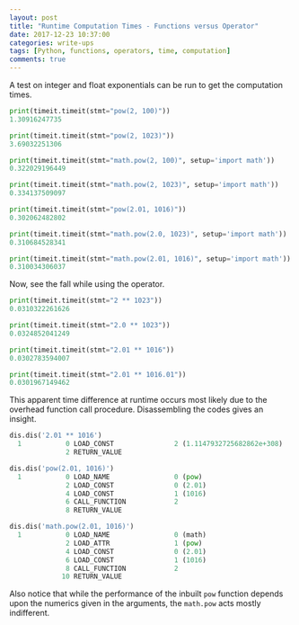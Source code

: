 ```yaml
---
layout: post
title: "Runtime Computation Times - Functions versus Operator"
date: 2017-12-23 10:37:00
categories: write-ups
tags: [Python, functions, operators, time, computation]
comments: true
---
```


A test on integer and float exponentials can be run to get the computation times.

```python
print(timeit.timeit(stmt="pow(2, 100)"))
1.30916247735
```

```python
print(timeit.timeit(stmt="pow(2, 1023)"))
3.69032251306
```

```python
print(timeit.timeit(stmt="math.pow(2, 100)", setup='import math'))
0.322029196449
```

```python
print(timeit.timeit(stmt="math.pow(2, 1023)", setup='import math'))
0.334137509097
```

```python
print(timeit.timeit(stmt="pow(2.01, 1016)"))
0.302062482802
```

```python
print(timeit.timeit(stmt="math.pow(2.0, 1023)", setup='import math'))
0.310684528341
```

```python
print(timeit.timeit(stmt="math.pow(2.01, 1016)", setup='import math'))
0.310034306037
```

Now, see the fall while using the operator.

```python
print(timeit.timeit(stmt="2 ** 1023"))
0.0310322261626
```

```python
print(timeit.timeit(stmt="2.0 ** 1023"))
0.0324852041249
```

```python
print(timeit.timeit(stmt="2.01 ** 1016"))
0.0302783594007
```

```python
print(timeit.timeit(stmt="2.01 ** 1016.01"))
0.0301967149462
```

This apparent time difference at runtime occurs most likely due to the overhead function call procedure. Disassembling the codes gives an insight.

```python
dis.dis('2.01 ** 1016')
  1           0 LOAD_CONST               2 (1.1147932725682862e+308)
              2 RETURN_VALUE
```

```python
dis.dis('pow(2.01, 1016)')
  1           0 LOAD_NAME                0 (pow)
              2 LOAD_CONST               0 (2.01)
              4 LOAD_CONST               1 (1016)
              6 CALL_FUNCTION            2
              8 RETURN_VALUE
```

```python
dis.dis('math.pow(2.01, 1016)')
  1           0 LOAD_NAME                0 (math)
              2 LOAD_ATTR                1 (pow)
              4 LOAD_CONST               0 (2.01)
              6 LOAD_CONST               1 (1016)
              8 CALL_FUNCTION            2
             10 RETURN_VALUE
```

Also notice that while the performance of the inbuilt `pow` function depends upon the numerics given in the arguments, the `math.pow` acts mostly indifferent.